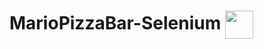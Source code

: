# MarioPizzaBar-Selenium <img src="https://waffleio-direct-uploads-production.s3.amazonaws.com/uploads/5b631124103d580013dcf6a4/125516c66e82c728ace21e0d46bac3cb6ed0d4f8dab9e6169b4dff9a2d43357a2703ee3b799ff929f2527a121b0e53f91c07051de1a4d869ffe92125d70351b4cf2d0123d42103ecfadd45ea52fe32815d80e4e9834492b93823e189891d371e0410dffb0963a1cb49da44e409b01301fb4e6f29b33424765595197f2d6e6225acfdd95f8f8160a7b30262.jpeg" height="45" align="center">

